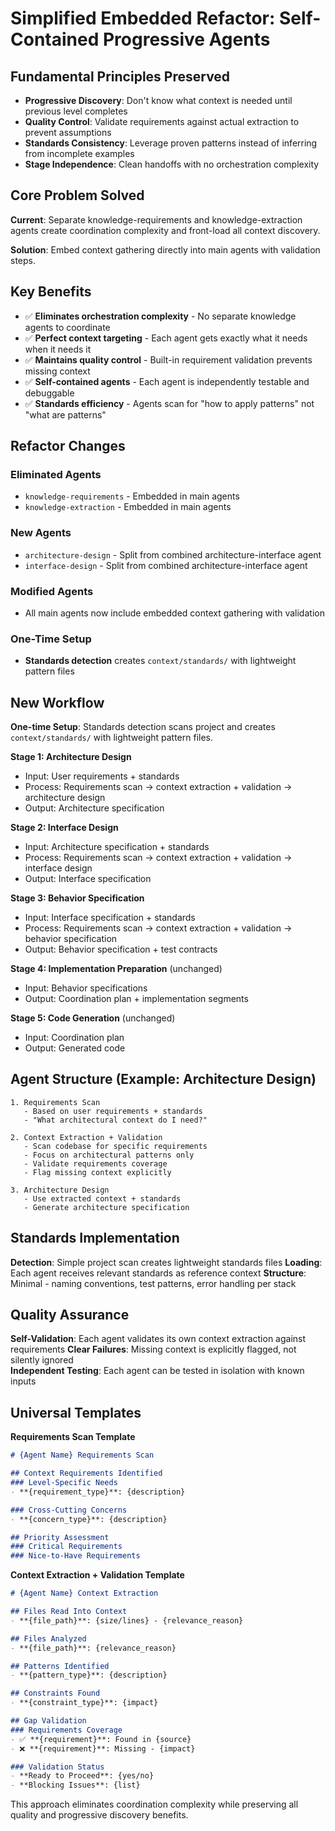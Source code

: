 # Simplified Embedded Refactor: Self-Contained Progressive Agents

## Fundamental Principles Preserved

- **Progressive Discovery**: Don't know what context is needed until previous level completes
- **Quality Control**: Validate requirements against actual extraction to prevent assumptions
- **Standards Consistency**: Leverage proven patterns instead of inferring from incomplete examples
- **Stage Independence**: Clean handoffs with no orchestration complexity

## Core Problem Solved

**Current**: Separate knowledge-requirements and knowledge-extraction agents create coordination complexity and front-load all context discovery.

**Solution**: Embed context gathering directly into main agents with validation steps.

## Key Benefits

- ✅ **Eliminates orchestration complexity** - No separate knowledge agents to coordinate
- ✅ **Perfect context targeting** - Each agent gets exactly what it needs when it needs it  
- ✅ **Maintains quality control** - Built-in requirement validation prevents missing context
- ✅ **Self-contained agents** - Each agent is independently testable and debuggable
- ✅ **Standards efficiency** - Agents scan for "how to apply patterns" not "what are patterns"

## Refactor Changes

### Eliminated Agents
- `knowledge-requirements` - Embedded in main agents
- `knowledge-extraction` - Embedded in main agents

### New Agents  
- `architecture-design` - Split from combined architecture-interface agent
- `interface-design` - Split from combined architecture-interface agent

### Modified Agents
- All main agents now include embedded context gathering with validation

### One-Time Setup
- **Standards detection** creates `context/standards/` with lightweight pattern files

## New Workflow

**One-time Setup**: Standards detection scans project and creates `context/standards/` with lightweight pattern files.

**Stage 1: Architecture Design**  
- Input: User requirements + standards
- Process: Requirements scan → context extraction + validation → architecture design
- Output: Architecture specification

**Stage 2: Interface Design**
- Input: Architecture specification + standards  
- Process: Requirements scan → context extraction + validation → interface design
- Output: Interface specification

**Stage 3: Behavior Specification**
- Input: Interface specification + standards
- Process: Requirements scan → context extraction + validation → behavior specification  
- Output: Behavior specification + test contracts

**Stage 4: Implementation Preparation** (unchanged)
- Input: Behavior specifications
- Output: Coordination plan + implementation segments

**Stage 5: Code Generation** (unchanged)  
- Input: Coordination plan
- Output: Generated code

## Agent Structure (Example: Architecture Design)

```
1. Requirements Scan
   - Based on user requirements + standards
   - "What architectural context do I need?"

2. Context Extraction + Validation  
   - Scan codebase for specific requirements
   - Focus on architectural patterns only
   - Validate requirements coverage
   - Flag missing context explicitly

3. Architecture Design
   - Use extracted context + standards
   - Generate architecture specification
```

## Standards Implementation

**Detection**: Simple project scan creates lightweight standards files
**Loading**: Each agent receives relevant standards as reference context
**Structure**: Minimal - naming conventions, test patterns, error handling per stack

## Quality Assurance

**Self-Validation**: Each agent validates its own context extraction against requirements
**Clear Failures**: Missing context is explicitly flagged, not silently ignored  
**Independent Testing**: Each agent can be tested in isolation with known inputs

## Universal Templates

**Requirements Scan Template**
```markdown
# {Agent Name} Requirements Scan

## Context Requirements Identified
### Level-Specific Needs
- **{requirement_type}**: {description}

### Cross-Cutting Concerns  
- **{concern_type}**: {description}

## Priority Assessment
### Critical Requirements
### Nice-to-Have Requirements
```

**Context Extraction + Validation Template**
```markdown
# {Agent Name} Context Extraction

## Files Read Into Context
- **{file_path}**: {size/lines} - {relevance_reason}

## Files Analyzed  
- **{file_path}**: {relevance_reason}

## Patterns Identified
- **{pattern_type}**: {description}

## Constraints Found
- **{constraint_type}**: {impact}

## Gap Validation
### Requirements Coverage
- ✅ **{requirement}**: Found in {source}
- ❌ **{requirement}**: Missing - {impact}

### Validation Status
- **Ready to Proceed**: {yes/no}
- **Blocking Issues**: {list}
```

This approach eliminates coordination complexity while preserving all quality and progressive discovery benefits.